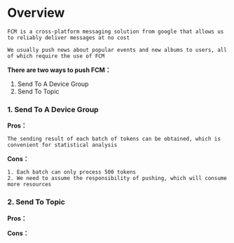 # Overview

```
FCM is a cross-platform messaging solution from google that allows us to reliably deliver messages at no cost

We usually push news about popular events and new albums to users, all of which require the use of FCM
```

**There are two ways to push FCM：**

1. Send To A Device Group
2. Send To Topic

### 1. Send To A Device Group
**Pros：**
```
The sending result of each batch of tokens can be obtained, which is convenient for statistical analysis
```


**Cons：**
```
1. Each batch can only process 500 tokens
2. We need to assume the responsibility of pushing, which will consume more resources
```



### 2. Send To Topic
**Pros：**


**Cons：**